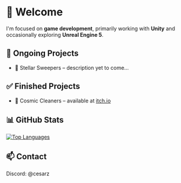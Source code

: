 # 👋 Welcome

I'm focused on **game development**, primarily working with **Unity** and occasionally exploring **Unreal Engine 5**. 

## 🚧 Ongoing Projects

- 🚀 Stellar Sweepers – description yet to come...

## ✅ Finished Projects

- 🚀 Cosmic Cleaners – available at [itch.io](https://cesarzysko.itch.io/cosmic-cleaners)

## 📊 GitHub Stats

[![Top Languages](https://github-readme-stats.vercel.app/api/top-langs?username=cesarzysko&hide_title=true&theme=nord)](https://github.com/cesarzysko#-github-stats)

## 📫 Contact

Discord: @cesarz
